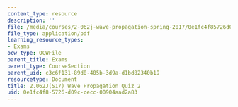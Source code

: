 ```yaml
---
content_type: resource
description: ''
file: /media/courses/2-062j-wave-propagation-spring-2017/0e1fc4f85726d09ccecc00904aad2a83_MIT2_062J_S17_quiz2.pdf
file_type: application/pdf
learning_resource_types:
- Exams
ocw_type: OCWFile
parent_title: Exams
parent_type: CourseSection
parent_uid: c3c6f131-89d0-405b-3d9a-d1bd82340b19
resourcetype: Document
title: 2.062J(S17) Wave Propagation Quiz 2
uid: 0e1fc4f8-5726-d09c-cecc-00904aad2a83
---
```

